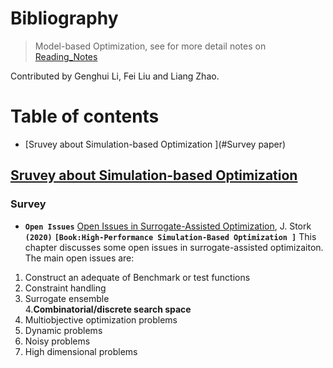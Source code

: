 # Bibliography

> Model-based Optimization, see for more detail notes on [Reading_Notes](./Reading_Notes.md)

Contributed by Genghui Li, Fei Liu and Liang Zhao.




# Table of contents

- [Sruvey about Simulation-based Optimization ](#Survey paper)







## [Sruvey about Simulation-based Optimization](#Table-of-contents)

### Survey
- **`Open Issues`** [Open Issues in Surrogate-Assisted Optimization](https://link.springer.com/chapter/10.1007/978-3-030-18764-4_10), J. Stork **`(2020)`** **`[Book:High-Performance Simulation-Based Optimization ]`**
This chapter discusses some open issues in surrogate-assisted optimizaiton.  The main open issues are: 
1. Construct an adequate of Benchmark or test functions 
2. Constraint handling 
3. Surrogate ensemble  
4.**Combinatorial/discrete search space**
5. Multiobjective optimization problems
6. Dynamic problems
7. Noisy problems
8. High dimensional problems
